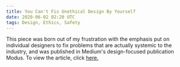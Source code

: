 ```yaml
---
title: You Can't Fix Unethical Design By Yourself
date: 2020-06-02 02:20 UTC
tags: Design, Ethics, Safety
---
```


<p>This piece was born out of my frustration with the emphasis put on individual designers to fix problems that are actually systemic to the industry, and was published in Medium's design-focused publication Modus. To view the article, click <a target="_blank" href="https://modus.medium.com/you-cant-fix-unethical-design-by-yourself-c4ce4b6520a">here.</a>
</p>